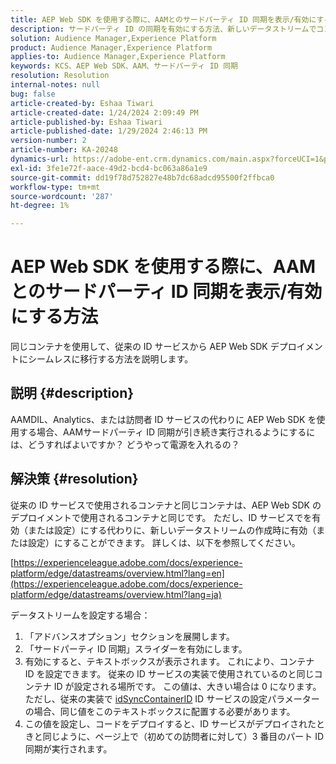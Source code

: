 ```yaml
---
title: AEP Web SDK を使用する際に、AAMとのサードパーティ ID 同期を表示/有効にする方法
description: サードパーティ ID の同期を有効にする方法、新しいデータストリームでコンテナ ID を設定する方法、および効率的な同期をおこなうためのコードをデプロイする方法について説明します。
solution: Audience Manager,Experience Platform
product: Audience Manager,Experience Platform
applies-to: Audience Manager,Experience Platform
keywords: KCS、AEP Web SDK、AAM、サードパーティ ID 同期
resolution: Resolution
internal-notes: null
bug: false
article-created-by: Eshaa Tiwari
article-created-date: 1/24/2024 2:09:49 PM
article-published-by: Eshaa Tiwari
article-published-date: 1/29/2024 2:46:13 PM
version-number: 2
article-number: KA-20248
dynamics-url: https://adobe-ent.crm.dynamics.com/main.aspx?forceUCI=1&pagetype=entityrecord&etn=knowledgearticle&id=49c7e139-c2ba-ee11-a569-6045bd006268
exl-id: 3fe1e72f-aace-49d2-bcd4-bc063a86a1e9
source-git-commit: dd19f78d752827e48b7dc68adcd95500f2ffbca0
workflow-type: tm+mt
source-wordcount: '287'
ht-degree: 1%

---
```


# AEP Web SDK を使用する際に、AAMとのサードパーティ ID 同期を表示/有効にする方法


同じコンテナを使用して、従来の ID サービスから AEP Web SDK デプロイメントにシームレスに移行する方法を説明します。

## 説明 {#description}

AAMDIL、Analytics、または訪問者 ID サービスの代わりに AEP Web SDK を使用する場合、AAMサードパーティ ID 同期が引き続き実行されるようにするには、どうすればよいですか？ どうやって電源を入れるの？

## 解決策 {#resolution}


従来の ID サービスで使用されるコンテナと同じコンテナは、AEP Web SDK のデプロイメントで使用されるコンテナと同じです。 ただし、ID サービスでを有効（または設定）にする代わりに、新しいデータストリームの作成時に有効（または設定）にすることができます。 詳しくは、以下を参照してください。

[https://experienceleague.adobe.com/docs/experience-platform/edge/datastreams/overview.html?lang=en](https://experienceleague.adobe.com/docs/experience-platform/edge/datastreams/overview.html?lang=ja)

データストリームを設定する場合：

1. 「アドバンスオプション」セクションを展開します。
2. 「サードパーティ ID 同期」スライダーを有効にします。
3. 有効にすると、テキストボックスが表示されます。 これにより、コンテナ ID を設定できます。 従来の ID サービスの実装で使用されているのと同じコンテナ ID が設定される場所です。 この値は、大きい場合は 0 になります。 ただし、従来の実装で [idSyncContainerID](https://experienceleague.adobe.com/docs/id-service/using/id-service-api/configurations/idsyncontainerid.html?lang=en) ID サービスの設定パラメーターの場合、同じ値をこのテキストボックスに配置する必要があります。
4. この値を設定し、コードをデプロイすると、ID サービスがデプロイされたときと同じように、ページ上で（初めての訪問者に対して）3 番目のパート ID 同期が実行されます。
